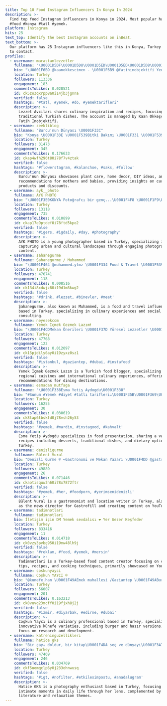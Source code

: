 ```yaml
---
title: Top 10 Food Instagram Influencers In Konya In 2024
description: >-
  Find top food Instagram influencers in Konya in 2024. Most popular hashtags:
  #food #konya #tatl #yemek.
platform: Instagram
hits: 25
text_top: Identify the best Instagram accounts on inBeat.
text_bottom: >-
  Our platform has 25 Instagram influencers like this in Konya, Turkey for you
  to contact.
profiles:
  - username: marastanlezzetler
    fullname: "\U0001D5DF\U0001D5D8\U0001D5ED\U0001D5ED\U0001D5D8\U0001D5E7 \U0001D5D4\U0001D5E9\U0001D5D6\U0001D5DC\U0001D5DF\U0001D5D4\U0001D5E5\U0001D5DC \U0001F43E"
    bio: "\U0001F6B9 @kaanokkescimen - \U0001F6B9 @fatihinobjektifi Yedek @marastanlezzetlercom Toplumdan ilham aldık ❤️"
    location: Turkey
    followers: 113336
    engagement: 183
    commentsToLikes: 0.028521
    id: ck5zo3qxrpp8a0i14jb3jgnna
    verified: false
    hashtags: '#tatl, #yemek, #do, #yemektarifleri'
    description: >-
      Lezzet Avcıları shares culinary inspiration and recipes, focusing on
      traditional Turkish dishes. The account is managed by Kaan Okkeşçimen and
      Fatih Inobjektifi.
  - username: zevkliblog
    fullname: "Burcu'nun Dünyası \U0001F33C"
    bio: "Konya \U0001F33E \U0001F539Bitki Bakımı \U0001F331 \U0001F539Ev dekorasyonu / DİY fikirleri \U0001F331 \U0001F539Aktüel ürün ve indirim haberleri \U0001F331 \U0001F539Anne/bebek alışverişi öneri\U0001F331 REKLAM ve ÜRÜN TANITIM DM"
    location: Turkey
    followers: 31473
    engagement: 345
    commentsToLikes: 0.176633
    id: ckap4wfh296t80i78f7v4ztak
    verified: false
    hashtags: '#flowerstagram, #kalanchoe, #saks, #follow'
    description: >-
      Burcu'nun Dünyası showcases plant care, home decor, DIY ideas, and product
      recommendations for mothers and babies, providing insights on current
      products and discounts.
  - username: ayk__photo
    fullname: AYK PHOTO
    bio: "\U0001F3E0KONYA Fotoğrafcı bir genç...\U0001F4F8 \U0001F1F9\U0001F1F7AYK\U0001F1F9\U0001F1F7"
    location: Turkey
    followers: 13118
    engagement: 735
    commentsToLikes: 0.010899
    id: ckap17e9ptdef0i78ftd5kpo2
    verified: false
    hashtags: '#igers, #igdaily, #day, #photography'
    description: >-
      AYK PHOTO is a young photographer based in Turkey, specializing in
      capturing urban and cultural landscapes through engaging photography
      content.
  - username: sahanegurme
    fullname: Şahanegurme / Muhammed
    bio: "\U0001F464 @muhammed.ylmz \U0001F334 Food & Travel \U0001F539 Yer , İçer ve Gezer \U0001F4E9 Sosyal Medya Danışmanlığı"
    location: Turkey
    followers: 476741
    engagement: 118
    commentsToLikes: 0.008516
    id: ck134i8xdwjz80i19d1m3kwg2
    verified: false
    hashtags: '#drink, #lezzet, #binevler, #meat'
    description: >-
      Şahanegurme, also known as Muhammed, is a food and travel influencer
      based in Turkey, specializing in culinary experiences and social media
      consulting.
  - username: neyesekcom
    fullname: Yemek İçmek Gezmek Lazım❗️
    bio: "\U0001F4CDMekan Önerileri \U0001F37D Yöresel Lezzetler \U0001F30D Dünya Mutfağı \U0001F3A5Food Blogger\U0001F969\U0001F379\U0001F357\U0001F9C1\U0001F354"
    location: Turkey
    followers: 47768
    engagement: 122
    commentsToLikes: 0.012097
    id: ck15pjdily6ay0i19zyxz0sz1
    verified: false
    hashtags: '#istanbul, #gaziantep, #dubai, #instafood'
    description: >-
      Yemek İçmek Gezmek Lazım is a Turkish food blogger, specializing in
      regional cuisines and international culinary experiences, offering
      recommendations for dining destinations.
  - username: esmadan_mutfaga
    fullname: "\U0001F338Esma Yetiş Aydogdu\U0001F338"
    bio: "#Sunum #Yemek #diyet #tatlı tarifleri☕️\U0001F35B\U0001F369\U0001F96E\U0001F382\U0001F957 #konya #mardin #balıkesir İletişim için dm \U0001F338"
    location: Turkey
    followers: 16255
    engagement: 30
    commentsToLikes: 0.030619
    id: ck8tap6tbskfd0j78vsh26y53
    verified: false
    hashtags: '#yemek, #mardin, #instagood, #kahvalt'
    description: >-
      Esma Yetiş Aydogdu specializes in food presentation, sharing a variety of
      recipes including desserts, traditional dishes, and dietary options from
      Turkey.
  - username: denizligurme
    fullname: Bülent Vural
    bio: "Denizli Gurme ®️ ✒️Gastronomi ve Mekan Yazarı \U0001F4DD @gastrofill_ Haber Müdürü \U0001F3A5YouTuber \U0001F91DDavet ve İşbirliği için DM #denizligurme"
    location: Turkey
    followers: 49889
    engagement: 26
    commentsToLikes: 0.071446
    id: ckaotisquw3h60i78x7872ftr
    verified: false
    hashtags: '#yemek, #her, #foodporn, #yerimsenidenizli'
    description: >-
      Bülent Vural is a gastronomist and location writer in Turkey, also serving
      as the news director for Gastrofill and creating content on YouTube.
  - username: tadimnotlari
    fullname: tadimnotlari
    bio: İletişim için DM Yemek sevdalısı ❤️ Yer Gezer Keşfeder
    location: Turkey
    followers: 833416
    engagement: 11
    commentsToLikes: 0.014718
    id: ck0vzy3pvbg950i19mw48lh9j
    verified: false
    hashtags: '#reklam, #food, #yemek, #mersin'
    description: >-
      Tadimnotlari is a Turkey-based food content creator focusing on culinary
      tips, recipes, and cooking techniques, primarily showcased on YouTube.
  - username: coskunyayci
    fullname: Coşkun YAYCI ®️
    bio: "@kunefe.han \U0001F49AEmek mahallesi /Gaziantep \U0001F49ABurger \U0001F49AHasır \U0001F49ADondurmalı Hasır \U0001F49AYB&YF \U0001F49AGibi bir çok künefenin AR-GE ve isim sahibi"
    location: Turkey
    followers: 56007
    engagement: 201
    commentsToLikes: 0.163213
    id: ck0vuvg23mcff0i19fjxh8j2j
    verified: false
    hashtags: '#izmir, #diyarbak, #edirne, #dubai'
    description: >-
      Coşkun Yaycı is a culinary professional based in Turkey, specializing in
      innovative künefe varieties, including burger and hasır versions, with a
      focus on research and development.
  - username: katreninguzellikleri
    fullname: hatice gks
    bio: "Bir çay☕ doldur, bir kitap\U0001F4DA seç ve dünyayı\U0001F3A7 sessize al. Sadece deklanşör\U0001F4F8 sesi duyulsun. Acemi bir fotoğraf aşığı \U0001F4F8"
    location: Turkey
    followers: 47469
    engagement: 246
    commentsToLikes: 0.034769
    id: ckf5uomqclp6y0j233ohnwusq
    verified: false
    hashtags: '#igt, #nofilter, #etkilesimpostu, #anadalugram'
    description: >-
      Hatice GKS is a photography enthusiast based in Turkey, focusing on calm,
      intimate moments in daily life through her lens, complemented by
      literature and relaxation themes.
---
```


